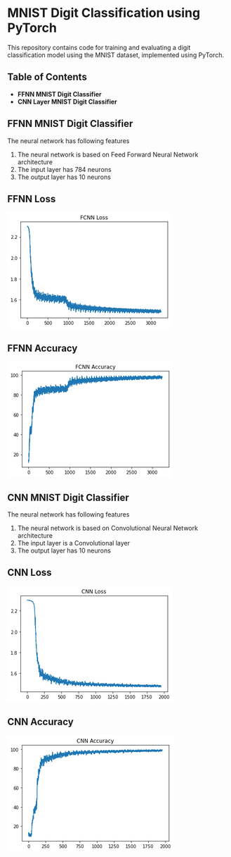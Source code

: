 # MNIST Digit Classification using PyTorch

This repository contains code for training and evaluating a digit classification model using the MNIST dataset, implemented using PyTorch.

## Table of Contents

* **FFNN MNIST Digit Classifier**
* **CNN Layer MNIST Digit Classifier**

## FFNN MNIST Digit Classifier

The neural network has following features

1. The neural network is based on Feed Forward Neural Network architecture
2. The input layer has 784 neurons
3. The output layer has 10 neurons

## FFNN Loss
![](https://github.com/Rutvik1727/MNIST/blob/main/MNIST-PyTorch/Images/plt%20(4).png)

## FFNN Accuracy
![](https://github.com/Rutvik1727/MNIST/blob/main/MNIST-PyTorch/Images/plt%20(2).png)

## CNN MNIST Digit Classifier

The neural network has following features

1. The neural network is based on Convolutional Neural Network architecture
2. The input layer is a Convolutional layer
3. The output layer has 10 neurons

## CNN Loss
![](https://github.com/Rutvik1727/MNIST/blob/main/MNIST-PyTorch/Images/plt%20(1).png)

## CNN Accuracy
![](https://github.com/Rutvik1727/MNIST/blob/main/MNIST-PyTorch/Images/plt%20(3).png)
